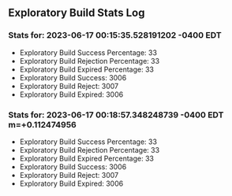 Exploratory Build Stats Log
---------------------------

### Stats for: 2023-06-17 00:15:35.528191202 -0400 EDT

 - Exploratory Build Success Percentage: 33
 - Exploratory Build Rejection Percentage: 33
 - Exploratory Build Expired Percentage: 33
 - Exploratory Build Success: 3006
 - Exploratory Build Reject: 3007
 - Exploratory Build Expired: 3006

### Stats for: 2023-06-17 00:18:57.348248739 -0400 EDT m=+0.112474956

 - Exploratory Build Success Percentage: 33
 - Exploratory Build Rejection Percentage: 33
 - Exploratory Build Expired Percentage: 33
 - Exploratory Build Success: 3006
 - Exploratory Build Reject: 3007
 - Exploratory Build Expired: 3006

